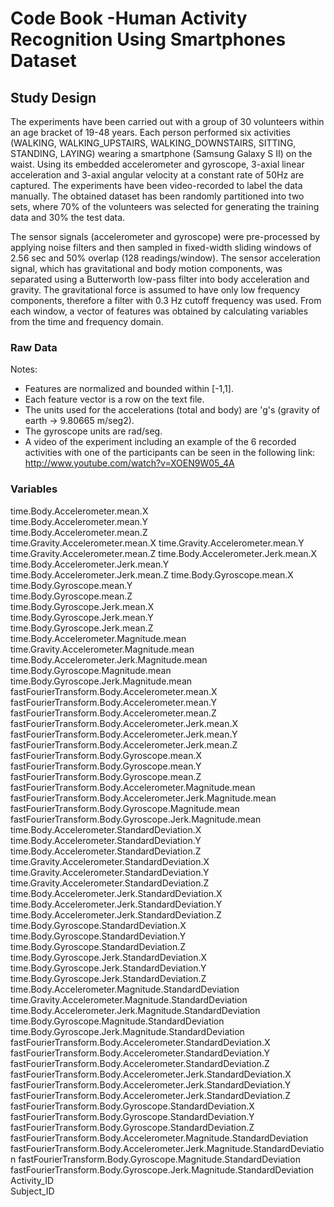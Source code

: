 Code Book -Human Activity Recognition Using Smartphones Dataset
===========

Study Design
-----------



The experiments have been carried out with a group of 30 volunteers within an age bracket of 19-48 years. Each person performed six activities (WALKING, WALKING_UPSTAIRS, WALKING_DOWNSTAIRS, SITTING, STANDING, LAYING) wearing a smartphone (Samsung Galaxy S II) on the waist. Using its embedded accelerometer and gyroscope, 3-axial linear acceleration and 3-axial angular velocity at a constant rate of 50Hz are captured. The experiments have been video-recorded to label the data manually. The obtained dataset has been randomly partitioned into two sets, where 70% of the volunteers was selected for generating the training data and 30% the test data. 

The sensor signals (accelerometer and gyroscope) were pre-processed by applying noise filters and then sampled in fixed-width sliding windows of 2.56 sec and 50% overlap (128 readings/window). The sensor acceleration signal, which has gravitational and body motion components, was separated using a Butterworth low-pass filter into body acceleration and gravity. The gravitational force is assumed to have only low frequency components, therefore a filter with 0.3 Hz cutoff frequency was used. From each window, a vector of features was obtained by calculating variables from the time and frequency domain.


### Raw Data

Notes: 

- Features are normalized and bounded within [-1,1].
- Each feature vector is a row on the text file.
- The units used for the accelerations (total and body) are 'g's (gravity of earth -> 9.80665 m/seg2).
- The gyroscope units are rad/seg.
- A video of the experiment including an example of the 6 recorded activities with one of the participants can be seen in the following link: http://www.youtube.com/watch?v=XOEN9W05_4A

### Variables

 time.Body.Accelerometer.mean.X     
 time.Body.Accelerometer.mean.Y    
 time.Body.Accelerometer.mean.Z    
 time.Gravity.Accelerometer.mean.X 
 time.Gravity.Accelerometer.mean.Y 
 time.Gravity.Accelerometer.mean.Z 
 time.Body.Accelerometer.Jerk.mean.X
 time.Body.Accelerometer.Jerk.mean.Y
 time.Body.Accelerometer.Jerk.mean.Z
 time.Body.Gyroscope.mean.X         
 time.Body.Gyroscope.mean.Y         
 time.Body.Gyroscope.mean.Z         
 time.Body.Gyroscope.Jerk.mean.X    
 time.Body.Gyroscope.Jerk.mean.Y    
 time.Body.Gyroscope.Jerk.mean.Z    
 time.Body.Accelerometer.Magnitude.mean
 time.Gravity.Accelerometer.Magnitude.mean
 time.Body.Accelerometer.Jerk.Magnitude.mean 
 time.Body.Gyroscope.Magnitude.mean          
 time.Body.Gyroscope.Jerk.Magnitude.mean     
 fastFourierTransform.Body.Accelerometer.mean.X
 fastFourierTransform.Body.Accelerometer.mean.Y
 fastFourierTransform.Body.Accelerometer.mean.Z
 fastFourierTransform.Body.Accelerometer.Jerk.mean.X  
 fastFourierTransform.Body.Accelerometer.Jerk.mean.Y  
 fastFourierTransform.Body.Accelerometer.Jerk.mean.Z  
 fastFourierTransform.Body.Gyroscope.mean.X           
 fastFourierTransform.Body.Gyroscope.mean.Y           
 fastFourierTransform.Body.Gyroscope.mean.Z    
 fastFourierTransform.Body.Accelerometer.Magnitude.mean   
 fastFourierTransform.Body.Accelerometer.Jerk.Magnitude.mean
 fastFourierTransform.Body.Gyroscope.Magnitude.mean       
 fastFourierTransform.Body.Gyroscope.Jerk.Magnitude.mean  
 time.Body.Accelerometer.StandardDeviation.X         
 time.Body.Accelerometer.StandardDeviation.Y         
 time.Body.Accelerometer.StandardDeviation.Z         
 time.Gravity.Accelerometer.StandardDeviation.X      
 time.Gravity.Accelerometer.StandardDeviation.Y      
 time.Gravity.Accelerometer.StandardDeviation.Z      
 time.Body.Accelerometer.Jerk.StandardDeviation.X    
 time.Body.Accelerometer.Jerk.StandardDeviation.Y    
 time.Body.Accelerometer.Jerk.StandardDeviation.Z    
 time.Body.Gyroscope.StandardDeviation.X             
 time.Body.Gyroscope.StandardDeviation.Y             
 time.Body.Gyroscope.StandardDeviation.Z            
 time.Body.Gyroscope.Jerk.StandardDeviation.X   
 time.Body.Gyroscope.Jerk.StandardDeviation.Y  
 time.Body.Gyroscope.Jerk.StandardDeviation.Z  
 time.Body.Accelerometer.Magnitude.StandardDeviation 
 time.Gravity.Accelerometer.Magnitude.StandardDeviation 
 time.Body.Accelerometer.Jerk.Magnitude.StandardDeviation
 time.Body.Gyroscope.Magnitude.StandardDeviation         
 time.Body.Gyroscope.Jerk.Magnitude.StandardDeviation    
 fastFourierTransform.Body.Accelerometer.StandardDeviation.X 
 fastFourierTransform.Body.Accelerometer.StandardDeviation.Y 
 fastFourierTransform.Body.Accelerometer.StandardDeviation.Z
 fastFourierTransform.Body.Accelerometer.Jerk.StandardDeviation.X   
 fastFourierTransform.Body.Accelerometer.Jerk.StandardDeviation.Y   
 fastFourierTransform.Body.Accelerometer.Jerk.StandardDeviation.Z    
 fastFourierTransform.Body.Gyroscope.StandardDeviation.X     
 fastFourierTransform.Body.Gyroscope.StandardDeviation.Y     
 fastFourierTransform.Body.Gyroscope.StandardDeviation.Z     
 fastFourierTransform.Body.Accelerometer.Magnitude.StandardDeviation    
 fastFourierTransform.Body.Accelerometer.Jerk.Magnitude.StandardDeviation
 fastFourierTransform.Body.Gyroscope.Magnitude.StandardDeviation         
 fastFourierTransform.Body.Gyroscope.Jerk.Magnitude.StandardDeviation    
 Activity_ID                                                             
 Subject_ID   
